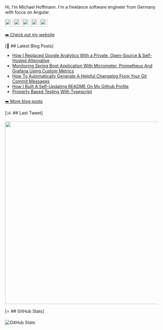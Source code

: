 <p>Hi, I'm Michael Hoffmann. I'm a freelance software engineer from Germany with focus on Angular.</p>
<p><a href="https://www.twitter.com/mokkapps"><img src="https://img.shields.io/badge/twitter-%231DA1F2.svg?&style=for-the-badge&logo=twitter&logoColor=white" height=25></a> <a href="https://www.linkedin.com/in/michael-hoffmann-3b8933b1"><img src="https://img.shields.io/badge/linkedin-%230077B5.svg?&style=for-the-badge&logo=linkedin&logoColor=white" height=25></a> <a href="https://www.instagram.com/mokkapps/"><img src="https://img.shields.io/badge/instagram-%23E4405F.svg?&style=for-the-badge&logo=instagram&logoColor=white" height=25></a> <a href="https://medium.com/@MokkappsDev"><img src="https://img.shields.io/badge/medium-%2312100E.svg?&style=for-the-badge&logo=medium&logoColor=white" height=25></a> <a href="https://dev.to/mokkapps"><img src="https://img.shields.io/badge/DEV.TO-%230A0A0A.svg?&style=for-the-badge&logo=dev-dot-to&logoColor=white" height=25></a></p>
<p><a href="https://www.mokkapps.de">➡️ Check out my website</a></p>
<p>[📕 ## Latest Blog Posts]</p>
  <ul>
    <li><a href=https://www.mokkapps.de/blog/how-i-replaced-google-analytics-with-a-private-open-source-and-self-hosted-alternative/>How I Replaced Google Analytics With a Private, Open-Source & Self-Hosted Alternative</a></li><li><a href=https://www.mokkapps.de/blog/monitoring-spring-boot-application-with-micrometer-prometheus-and-grafana-using-custom-metrics/>Monitoring Spring Boot Application With Micrometer, Prometheus And Grafana Using Custom Metrics</a></li><li><a href=https://www.mokkapps.de/blog/how-to-automatically-generate-a-helpful-changelog-from-your-git-commit-messages/>How To Automatically Generate A Helpful Changelog From Your Git Commit Messages</a></li><li><a href=https://www.mokkapps.de/blog/how-i-built-a-self-updating-readme-on-my-git-hub-profile/>How I Built A Self-Updating README On My Github Profile</a></li><li><a href=https://www.mokkapps.de/blog/property-based-testing-with-type-script/>Property Based Testing With Typescript</a></li>
  </ul>
<p><a href="https://www.mokkapps.de/blog">➡️ More blog posts</a></p>
<p>[✉️ ## Last Tweet]</p>
<p><a href="https://www.twitter.com/mokkapps"><img src="https://github.com/mokkapps/mokkapps/blob/master/tweet.png" width="600"></a></p>
<p>[⭐️ ## GitHub Stats]</p>
<p><img src="https://github-readme-stats.vercel.app/api?username=mokkapps&amp;show_icons=true" alt="GitHub Stats"></p>
